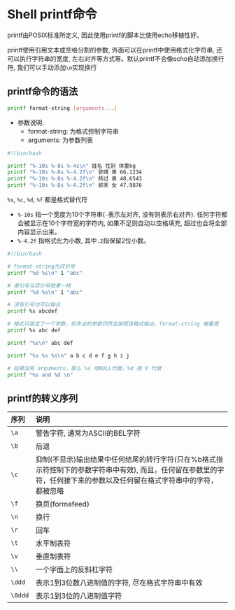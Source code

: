 # Shell printf命令
printf由POSIX标准所定义, 因此使用printf的脚本比使用echo移植性好。

printf使用引用文本或空格分割的参数, 外面可以在printf中使用格式化字符串, 还可以执行字符串的宽度, 左右对齐等方式等。默认printf不会像echo自动添加换行符, 我们可以手动添加`\n`实现换行

## printf命令的语法
```sh
printf format-string [arguments...]
```

- 参数说明:
  - format-string: 为格式控制字符串
  - arguments: 为参数列表

```sh
#!/bin/bash

printf "%-10s %-8s %-4s\n" 姓名 性别 体重kg
printf "%-10s %-8s %-4.2f\n" 郭靖 男 66.1234
printf "%-10s %-8s %-4.2f\n" 杨过 男 48.6543
printf "%-10s %-8s %-4.2f\n" 郭芙 女 47.9876
```

`%s`, `%c`, `%d`, `%f` 都是格式替代符
- `%-10s` 指一个宽度为10个字符串(`-`表示左对齐, 没有则表示右对齐). 任何字符都会被显示在10个字符宽的字符内, 如果不足则自动以空格填充, 超过也会将全部内容显示出来。
- `%-4.2f` 指格式化为小数, 其中`.2`指保留2位小数。

```sh
#!/bin/bash

# format-string为双引号
printf "%d %s\n" 1 "abc"

# 单引号与双引号效果一样
printf '%d %s\n' 1 "abc"

# 没有引号也可以输出
printf %s abcdef

# 格式只指定了一个参数，但多出的参数仍然会按照该格式输出，format-string 被重用
printf %s abc def

printf "%s\n" abc def

printf "%s %s %s\n" a b c d e f g h i j

# 如果没有 arguments，那么 %s 用NULL代替，%d 用 0 代替
printf "%s and %d \n"
```

## printf的转义序列
|序列|说明|
|:---|:---|
|`\a`   |警告字符, 通常为ASCII的BEL字符   |
|`\b`   |后退   |
|`\c`   |抑制(不显示)输出结果中任何结尾的转行字符(只在%b格式指示符控制下的参数字符串中有效), 而且，任何留在参数里的字符，任何接下来的参数以及任何留在格式字符串中的字符，都被忽略   |
|`\f`   |换页(formafeed)   |
|`\n`   |换行   |
|`\r`   |回车   |
|`\t`   |水平制表符   |
|`\v`   |垂直制表符   |
|`\\`   |一个字面上的反斜杠字符   |
|`\ddd`   |表示1到3位数八进制值的字符, 尽在格式字符串中有效   |
|`\0ddd`   |表示1到3位的八进制值字符   |
